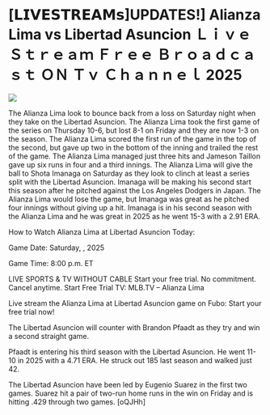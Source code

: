 # [𝗟𝗜𝗩𝗘𝗦𝗧𝗥𝗘𝗔𝗠𝘀]UPDATES!] Alianza Lima vs Libertad Asuncion Ｌｉｖｅ Ｓｔｒｅａｍ Ｆｒｅｅ Ｂｒｏａｄｃａｓｔ ＯＮ Ｔｖ Ｃｈａｎｎｅｌ  2025  
  
  
[![](https://i.imgur.com/qSNzIqt.png)](https://movie.rssnews.media/NPgriQe.php)  
  
The Alianza Lima look to bounce back from a loss on Saturday night when they take on the Libertad Asuncion. The Alianza Lima took the first game of the series on Thursday 10-6, but lost 8-1 on Friday and they are now 1-3 on the season. The Alianza Lima scored the first run of the game in the top of the second, but gave up two in the bottom of the inning and trailed the rest of the game. The Alianza Lima managed just three hits and Jameson Taillon gave up six runs in four and a third innings. The Alianza Lima will give the ball to Shota Imanaga on Saturday as they look to clinch at least a series split with the Libertad Asuncion. Imanaga will be making his second start this season after he pitched against the Los Angeles Dodgers in Japan. The Alianza Lima would lose the game, but Imanaga was great as he pitched four innings without giving up a hit. Imanaga is in his second season with the Alianza Lima and he was great in 2025 as he went 15-3 with a 2.91 ERA.

How to Watch Alianza Lima at Libertad Asuncion Today:

Game Date: Saturday, , 2025

Game Time: 8:00 p.m. ET

LIVE SPORTS & TV WITHOUT CABLE
Start your free trial. No commitment. Cancel anytime.
Start Free Trial
TV: MLB.TV – Alianza Lima

Live stream the Alianza Lima at Libertad Asuncion game on Fubo: Start your free trial now!

The Libertad Asuncion will counter with Brandon Pfaadt as they try and win a second straight game.

Pfaadt is entering his third season with the Libertad Asuncion. He went 11-10 in 2025 with a 4.71 ERA. He struck out 185 last season and walked just 42.

The Libertad Asuncion have been led by Eugenio Suarez in the first two games. Suarez hit a pair of two-run home runs in the win on Friday and is hitting .429 through two games. [oQJHh]